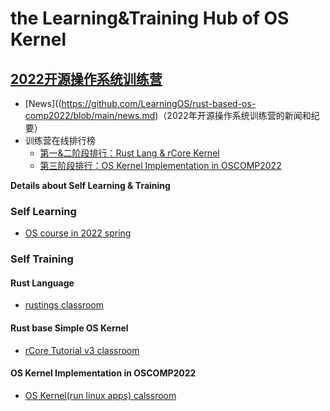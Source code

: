 # the Learning&Training Hub of OS Kernel

## [2022开源操作系统训练营](https://learningos.github.io/rust-based-os-comp2022/)

- [News]((https://github.com/LearningOS/rust-based-os-comp2022/blob/main/news.md)（2022年开源操作系统训练营的新闻和纪要）
- 训练营在线排行榜
  - [第一&二阶段排行：Rust Lang & rCore Kernel](https://learningos.github.io/classroom-grading/)
  - [第三阶段排行：OS Kernel Implementation in OSCOMP2022](https://os-autograding.github.io/classroom-grading-template/)

**Details about Self Learning & Training**

### Self Learning
- [OS course in 2022 spring](https://github.com/LearningOS/rust-based-os-comp2022/blob/main/relatedinfo.md)
 
### Self Training
#### Rust Language
- [rustings classroom](https://github.com/LearningOS/rustlings)
#### Rust base Simple OS Kernel
- [rCore Tutorial v3 classroom](https://github.com/LearningOS/rust-based-os-comp2022#kernel-labs)
#### OS Kernel Implementation in OSCOMP2022
- [OS Kernel(run linux apps) calssroom](https://github.com/LearningOS/oscomp-kernel-training)
